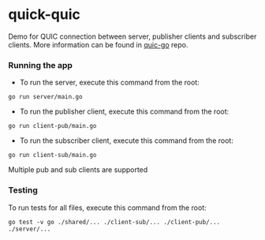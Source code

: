 # quick-quic

Demo for QUIC connection between server, publisher clients and subscriber clients. More information can be found in [quic-go](https://github.com/quic-go/quic-go) repo.

### Running the app

- To run the server, execute this command from the root:

```
go run server/main.go
```

- To run the publisher client, execute this command from the root:
```
go run client-pub/main.go
```

- To run the subscriber client, execute this command from the root:
```
go run client-sub/main.go
```

Multiple pub and sub clients are supported

### Testing

To run tests for all files, execute this command from the root:
```
go test -v go ./shared/... ./client-sub/... ./client-pub/... ./server/...
```

